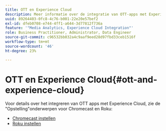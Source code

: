 ```yaml
---
title: OTT en Experience Cloud
description: Meer informatie over de integratie van OTT-apps met Experience Cloud.
uuid: 89264403-0fc8-4c76-b001-22e20e57bef2
exl-id: dfeb0708-e744-4ff1-a644-3d77812f736a
feature: '"Media Analytics, Experience Cloud Integration"'
role: Business Practitioner, Administrator, Data Engineer
source-git-commit: c96532bb032a4c9aaf9eed28d97fbd33ceb1516f
workflow-type: tm+mt
source-wordcount: '46'
ht-degree: 23%

---
```


# OTT en Experience Cloud{#ott-and-experience-cloud}

Voor details over het integreren van OTT apps met Experience Cloud, zie de &quot;Opstelling&quot;onderwerpen voor Chromecast en Roku:

* [Chromecast instellen](/help/sdk-implement/setup/set-up-chromecast.md)
* [Roku instellen](/help/sdk-implement/setup/set-up-roku.md)
